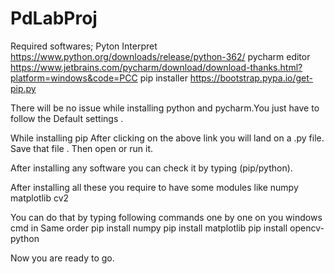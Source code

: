 # PdLabProj

Required softwares;
Pyton Interpret https://www.python.org/downloads/release/python-362/
pycharm editor https://www.jetbrains.com/pycharm/download/download-thanks.html?platform=windows&code=PCC
pip installer https://bootstrap.pypa.io/get-pip.py


There will be no issue while installing python and pycharm.You just have to follow the 
Default settings .

While installing pip 
After clicking on the above link you will land on a .py file.
Save that file .
Then open or run it.


After installing any software you can check it by typing (pip/python).


After installing all these you require to have some modules like 
numpy
matplotlib
cv2


You can do that by typing following commands one by one  on you windows cmd in 
Same order
pip install numpy
pip install matplotlib
pip install opencv-python


Now you are ready to go.
